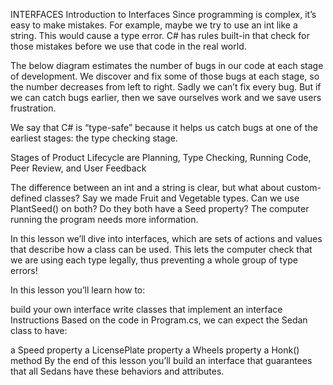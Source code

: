 INTERFACES
Introduction to Interfaces
Since programming is complex, it’s easy to make mistakes. For example, maybe we try to use an int like a string. This would cause a type error. C# has rules built-in that check for those mistakes before we use that code in the real world.

The below diagram estimates the number of bugs in our code at each stage of development. We discover and fix some of those bugs at each stage, so the number decreases from left to right. Sadly we can’t fix every bug. But if we can catch bugs earlier, then we save ourselves work and we save users frustration.

We say that C# is “type-safe” because it helps us catch bugs at one of the earliest stages: the type checking stage.

Stages of Product Lifecycle are Planning, Type Checking, Running Code, Peer Review, and User Feedback

The difference between an int and a string is clear, but what about custom-defined classes? Say we made Fruit and Vegetable types. Can we use PlantSeed() on both? Do they both have a Seed property? The computer running the program needs more information.

In this lesson we’ll dive into interfaces, which are sets of actions and values that describe how a class can be used. This lets the computer check that we are using each type legally, thus preventing a whole group of type errors!

In this lesson you’ll learn how to:

build your own interface
write classes that implement an interface
Instructions
Based on the code in Program.cs, we can expect the Sedan class to have:

a Speed property
a LicensePlate property
a Wheels property
a Honk() method
By the end of this lesson you’ll build an interface that guarantees that all Sedans have these behaviors and attributes.
